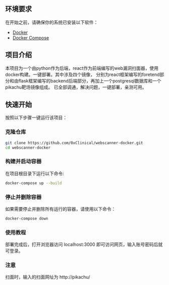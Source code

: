 
## 环境要求

在开始之前，请确保你的系统已安装以下软件：

- [Docker](https://www.docker.com/get-started)
- [Docker Compose](https://docs.docker.com/compose/install/)

## 项目介绍

本项目为一个由python作为后端，react作为前端编写的web漏洞扫面器，使用docker构建。一键部署。其中涉及四个镜像，
分别为react框架编写的foretend部分和由flask框架编写的backend后端部分，再加上一个postgresql数据库和一个pikachu靶场镜像组成。
已全部调通，解决问题，一键部署，亲测可用。

## 快速开始

按照以下步骤一键运行该项目：

### 克隆仓库

```bash
git clone https://github.com/0xClinical/webscanner-docker.git
cd webscanner-docker
```

### 构建并启动容器

在项目根目录下运行以下命令:

```bash
docker-compose up --build
```

### 停止并删除容器

如果需要停止并删除所有运行的容器，请使用以下命令：

```bash
docker-compose down
```

### 使用教程

部署完成后，打开浏览器访问 localhost:3000 即可访问网页，输入账号密码后就可登录。

### 注意

扫面时，输入的扫面网址为 http://pikachu/